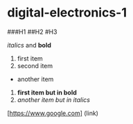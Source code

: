 # digital-electronics-1

###H1
##H2
#H3

_italics_ and __bold__

1. first item
2. second item
 * another item

1. __first item but in bold__
 1. *another item but in italics*

[https://www.google.com] (link)


